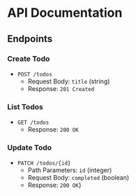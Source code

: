 # API Documentation
## Endpoints
### Create Todo
* `POST /todos`
	+ Request Body: `title` (string)
	+ Response: `201 Created`
### List Todos
* `GET /todos`
	+ Response: `200 OK`
### Update Todo
* `PATCH /todos/{id}`
	+ Path Parameters: `id` (integer)
	+ Request Body: `completed` (boolean)
	+ Response: `200 OK`}